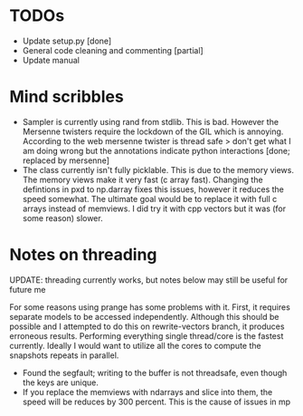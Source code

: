 # TODOs
- Update setup.py [done]
- General code cleaning and commenting [partial]
- Update manual



# Mind scribbles
- Sampler is currently using rand from stdlib. This is bad.
However the Mersenne twisters require the lockdown of the GIL
which is annoying. According to the web mersenne twister is thread safe > don't get what I am doing wrong but the annotations
indicate python interactions [done; replaced by mersenne]
- The class currently isn't fully picklable. This is due to the memory views.
The memory views make it very fast (c array fast). Changing the defintions in pxd to np.darray fixes
this issues, however it reduces the speed somewhat. The ultimate goal would be to replace it with full
c arrays instead of memviews. I did try it with cpp vectors but it was (for some reason) slower.


# Notes on threading
UPDATE: threading currently works, but notes below may still be useful for future me

For some reasons using prange has some problems with it. First,  it requires
separate models to be accessed independently. Although this should be possible
and I attempted to do this on rewrite-vectors branch, it produces erroneous results. Performing everything single thread/core is the fastest currently.
Ideally I would want to utilize all the cores to compute the snapshots repeats
in parallel.


- Found the segfault; writing to the buffer is not threadsafe, even though the keys are unique.
- If you replace the memviews with ndarrays and slice into them, the speed will be reduces by 300 percent. This is the cause of issues in mp
